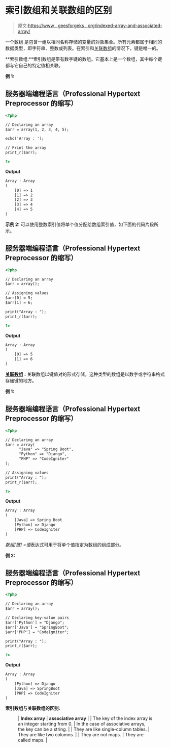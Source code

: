 # 索引数组和关联数组的区别

> 原文:[https://www . geesforgeks . org/indexed-array-and-associated-array/](https://www.geeksforgeeks.org/difference-between-indexed-array-and-associative-array/)

一个数组 [](https://www.geeksforgeeks.org/php-arrays/) 是包含一组以相同名称存储的变量的对象集合。所有元素都属于相同的数据类型，即字符串、整数或列表。在索引和[关联数组](https://www.geeksforgeeks.org/associative-arrays-in-php/)的情况下，键是唯一的。

**索引数组:**索引数组是带有数字键的数组。它基本上是一个数组，其中每个键都与它自己的特定值相关联。

**例 1:**

## 服务器端编程语言（Professional Hypertext Preprocessor 的缩写）

```html
<?php

// Declaring an array
$arr = array(1, 2, 3, 4, 5);

echo('Array : ');

// Print the array
print_r($arr);

?>
```

**Output**

```html
Array : Array
(
    [0] => 1
    [1] => 2
    [2] => 3
    [3] => 4
    [4] => 5
)

```

**示例 2:** 可以使用整数索引值将单个值分配给数组索引值，如下面的代码片段所示。

## 服务器端编程语言（Professional Hypertext Preprocessor 的缩写）

```html
<?php

// Declaring an array
$arr = array();

// Assigning values
$arr[0] = 5;
$arr[1] = 6;

print("Array : ");
print_r($arr);

?>
```

**Output**

```html
Array : Array
(
    [0] => 5
    [1] => 6
)

```

[**关联数组**](https://www.geeksforgeeks.org/associative-arrays-in-php/) **:** 关联数组以键值对的形式存储。这种类型的数组是以数字或字符串格式存储键的地方。

**例 1:**

## 服务器端编程语言（Professional Hypertext Preprocessor 的缩写）

```html
<?php

// Declaring an array
$arr = array(
      "Java" => "Spring Boot", 
      "Python" => "Django", 
      "PHP" => "CodeIgniter"
);

// Assigning values
print("Array : ");
print_r($arr);

?>
```

**Output**

```html
Array : Array
(
    [Java] => Spring Boot
    [Python] => Django
    [PHP] => CodeIgniter
)

```

*数组[键] =值*表达式可用于将单个值指定为数组的组成部分。

**例 2:**

## 服务器端编程语言（Professional Hypertext Preprocessor 的缩写）

```html
<?php

// Declaring an array
$arr = array();

// Declaring key-value pairs
$arr['Python'] = "Django";
$arr['Java'] = "SpringBoot";
$arr['PHP'] = "CodeIgniter";

print("Array : ");
print_r($arr);

?>
```

**Output**

```html
Array : Array
(
    [Python] => Django
    [Java] => SpringBoot
    [PHP] => CodeIgniter
)

```

**索引数组与关联数组的区别:**

<figure class="table">

| **Index array** | **associative array** |
| The key of the index array is an integer starting from 0. | In the case of associative arrays, the key can be a string. |
| They are like single-column tables. | They are like two columns. |
| They are not maps. | They are called maps. |

</figure>